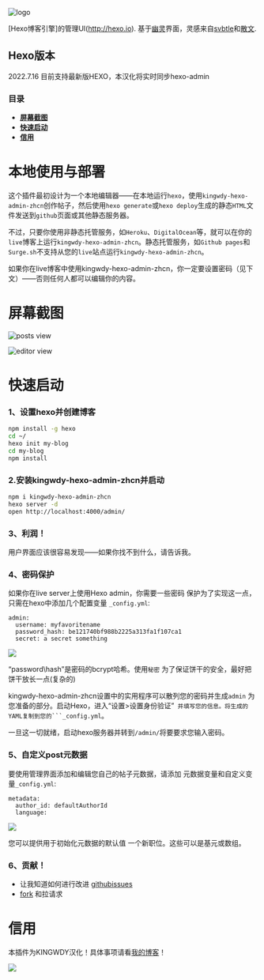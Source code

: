 ![logo](https://gitlab.com/KINGWDY/photobed/-/raw/main/pictures/2022/07/16_16_55_10_logo.png)

[Hexo博客引擎]的管理UI(http://hexo.io). 基于[幽灵](http://ghost.org)界面，灵感来自[svbtle](http://svbtle.com)和[散文](http://prose.io).

## Hexo版本

2022.7.16 目前支持最新版HEXO，本汉化将实时同步hexo-admin

### 目录
- [**屏幕截图**](#屏幕截图)
- [**快速启动**](#快速启动)
- [**信用**](#信用)

# 本地使用与部署
这个插件最初设计为一个本地编辑器——在本地运行```hexo```，使用```kingwdy-hexo-admin-zhcn```创作帖子，然后使用```hexo generate```或```hexo deploy```生成的静态```HTML```文件发送到```github```页面或其他静态服务器。

不过，只要你使用非静态托管服务，如```Heroku```、```DigitalOcean```等，就可以在你的```live```博客上运行```kingwdy-hexo-admin-zhcn```。静态托管服务，如```Github pages```和```Surge.sh```不支持从您的```live```站点运行```kingwdy-hexo-admin-zhcn```。

如果你在live博客中使用kingwdy-hexo-admin-zhcn，你一定要设置密码（见下文）——否则任何人都可以编辑你的内容。

# 屏幕截图
![posts view](https://s2.loli.net/2022/07/16/aZXtbLTNiBUqSjh.png)

![editor view](https://gitlab.com/KINGWDY/photobed/-/raw/main/pictures/2022/07/16_16_11_7_20220716161105.png)

# 快速启动
### 1、设置hexo并创建博客
```sh
npm install -g hexo
cd ~/
hexo init my-blog
cd my-blog
npm install
```
### 2.安装kingwdy-hexo-admin-zhcn并启动
```sh
npm i kingwdy-hexo-admin-zhcn
hexo server -d
open http://localhost:4000/admin/
```
### 3、利润！
用户界面应该很容易发现——如果你找不到什么，请告诉我。

### 4、密码保护
如果你在live server上使用Hexo admin，你需要一些密码
保护为了实现这一点，只需在hexo中添加几个配置变量
`_config.yml`:

```
admin:
  username: myfavoritename
  password_hash: be121740bf988b2225a313fa1f107ca1
  secret: a secret something
```

![](https://gitlab.com/KINGWDY/photobed/-/raw/main/pictures/2022/07/16_16_14_11_20220716161411.png)

“password\hash”是密码的bcrypt哈希。使用```秘密```
为了保证饼干的安全，最好把饼干放长一点(复杂的)

kingwdy-hexo-admin-zhcn设置中的实用程序可以散列您的密码并生成```admin```
为您准备的部分。启动Hexo，进入“设置>设置身份验证”`
并填写您的信息。将生成的YAML复制到您的```_config.yml`。

一旦这一切就绪，启动hexo服务器并转到```/admin/```将要要求您输入密码。

### 5、自定义post元数据
要使用管理界面添加和编辑您自己的帖子元数据，请添加
元数据变量和自定义变量`_config.yml`:
```
metadata:
  author_id: defaultAuthorId
  language:
```
![](https://gitlab.com/KINGWDY/photobed/-/raw/main/pictures/2022/07/16_16_16_23_20220716161623.png)

您可以提供用于初始化元数据的默认值
一个新职位。这些可以是基元或数组。

### 6、贡献！
- 让我知道如何进行改进
  [githubissues](https://github.com/jaredly/hexo-admin-zhcn/issues)
- [fork](https://github.com/tonywdy/hexo-admin-zhcn) 和拉请求

# 信用

本插件为KINGWDY汉化！具体事项请看[我的博客](https://tonywdy.github.io/)！

![](https://avatars.githubusercontent.com/u/106950730?s=96&v=4)

